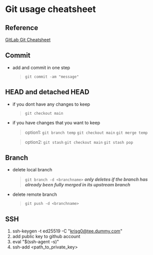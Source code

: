 #   Git usage cheatsheet    #
##   Reference    ##
[GitLab Git Cheatsheet](https://about.gitlab.com/images/press/git-cheat-sheet.pdf)
##  Commit  ##
-   add and commit in one step
    >`git commit -am "message"`
##  HEAD and detached HEAD  ##
-   if you dont have any changes to keep
    >   `git checkout main`

-   if you have changes that you want to keep
    >   option1:
`git branch temp`
`git checkout main`
`git merge temp`

    >   option2:
`git stash`
`git checkout main`
`git stash pop`

##  Branch  ##
-   delete local branch
    >   `git branch -d <branchname>`
    ***only deletes if the branch has already been fully merged in its upstream branch***

-   delete remote branch
    >   `git push -d <branchname>`

##  SSH  ##
1.    ssh-keygen -t ed25519 -C "krisg0@tee.dummy.com"
2.    add public key to github account
3.    eval "$(ssh-agent -s)"
4.    ssh-add <path_to_private_key>
